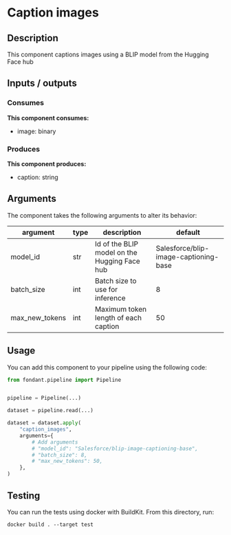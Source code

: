 # Caption images

## Description
This component captions images using a BLIP model from the Hugging Face hub

## Inputs / outputs

### Consumes
**This component consumes:**

- image: binary





### Produces
**This component produces:**

- caption: string



## Arguments

The component takes the following arguments to alter its behavior:

| argument | type | description | default |
| -------- | ---- | ----------- | ------- |
| model_id | str | Id of the BLIP model on the Hugging Face hub | Salesforce/blip-image-captioning-base |
| batch_size | int | Batch size to use for inference | 8 |
| max_new_tokens | int | Maximum token length of each caption | 50 |

## Usage

You can add this component to your pipeline using the following code:

```python
from fondant.pipeline import Pipeline


pipeline = Pipeline(...)

dataset = pipeline.read(...)

dataset = dataset.apply(
    "caption_images",
    arguments={
        # Add arguments
        # "model_id": "Salesforce/blip-image-captioning-base",
        # "batch_size": 8,
        # "max_new_tokens": 50,
    },
)
```

## Testing

You can run the tests using docker with BuildKit. From this directory, run:
```
docker build . --target test
```
